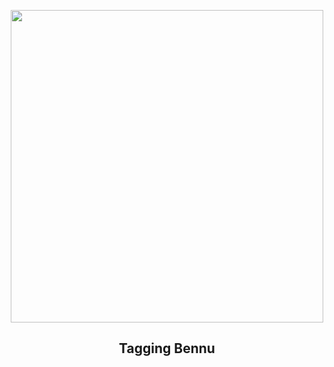 
<p align="center"><img src="https://apod.nasa.gov/apod/image/2309/d_tag-2-frames.jpg" width="500" height="500"></p>
<h2 align="center"> Tagging Bennu </h2>
